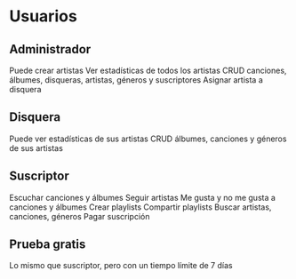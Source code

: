 # Usuarios

## Administrador

Puede crear artistas
Ver estadísticas de todos los artistas
CRUD canciones, álbumes, disqueras, artistas, géneros y suscriptores
Asignar artista a disquera

## Disquera

Puede ver estadísticas de sus artistas
CRUD álbumes, canciones y géneros de sus artistas

## Suscriptor

Escuchar canciones y álbumes
Seguir artistas
Me gusta y no me gusta a canciones y álbumes
Crear playlists
Compartir playlists
Buscar artistas, canciones, géneros
Pagar suscripción

## Prueba gratis

Lo mismo que suscriptor, pero con un tiempo límite de 7 días
